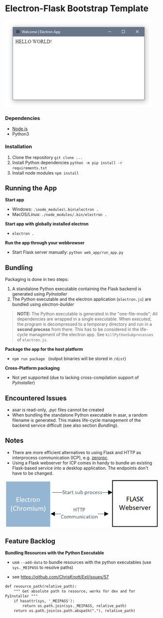 # Electron-Flask Bootstrap Template

![Contribution guidelines for this project](screenshot.png)



### Dependencies

- [Node.js](https://nodejs.org/en/)
- Python3

### Installation

1. Clone the repository `git clone ...`
2. Install Python dependencies `python -m pip install -r requirements.txt`
3. Install node modules `npm install`

## Running the App

**Start app**
- Windows: `.\node_modules\.bin\electron .`
- MacOS/Linux: `./node_modules/.bin/electron .`

**Start app with globally installed electron**

- `electron .`

**Run the app through your webbrowser**

- Start Flask server manually: `python web_app/run_app.py`

## Bundling

Packaging is done in two steps:

1. A standalone Python executable containing the Flask backend is generated using *PyInstaller*
2. The Python executable and the electron application (`electron.js`) are bundled using *electron-builder*

> **NOTE:** The Python executable is generated in the "one-file-mode"; All dependencies are wrapped in a single executable. When executed, the program is decompressed to a temporary directory and run in a **second process** from there. This has to be considered in the life-cycle management of the electron app. See `killPythonSubprocesses` of `electron.js`.

**Package the app for the host platform**

- `npm run package `  (output binaries will be stored in `/dist`)

**Cross-Platform packaging**

- Not yet supported (due to lacking cross-compilation support of *PyInstaller*)

## Encountered Issues

- asar is read-only, .pyc files cannot be created
- When bundling the standalone Python executable in asar, a random filename is generated. This makes life-cycle management of the backend service difficult (see also section *Bundling*).

## Notes

- There are more efficient alternatives to using Flask and HTTP as interprocess communication (ICP), e.g. [zerorpc](https://www.zerorpc.io/).
- Using a Flask webserver for ICP comes in handy to bundle an existing Flask-based service into a desktop application. The endpoints don't have to be changed.

![Process scheme](ipc.png)



## Feature Backlog

**Bundling Resources with the Python Executable**

- use ``--add-data`` to bundle resources with the python executables (use ``sys._MEIPASS`` to resolve paths)

- see https://github.com/ChrisKnott/Eel/issues/57

```
def resource_path(relative_path):
    """ Get absolute path to resource, works for dev and for PyInstaller """
    if hasattr(sys, '_MEIPASS'):
        return os.path.join(sys._MEIPASS, relative_path)
    return os.path.join(os.path.abspath("."), relative_path)
```


